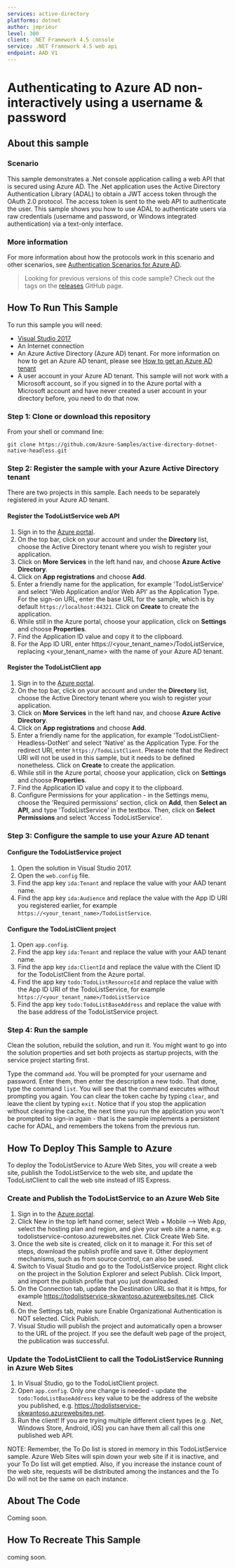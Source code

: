 ```yaml
---
services: active-directory
platforms: dotnet
author: jmprieur
level: 300
client: .NET Framework 4.5 console 
service: .NET Framework 4.5 web api
endpoint: AAD V1
---
```

# Authenticating to Azure AD non-interactively using a username & password
## About this sample
### Scenario
This sample demonstrates a .Net console application calling a web API that is secured using Azure AD. The .Net application uses the Active Directory Authentication Library (ADAL) to obtain a JWT access token through the OAuth 2.0 protocol. The access token is sent to the web API to authenticate the user. This sample shows you how to use ADAL to authenticate users via raw credentials (username and password, or Windows integrated authentication) via a text-only interface.

### More information
For more information about how the protocols work in this scenario and other scenarios, see [Authentication Scenarios for Azure AD](https://azure.microsoft.com/documentation/articles/active-directory-authentication-scenarios/).

> Looking for previous versions of this code sample? Check out the tags on the [releases](../../releases) GitHub page.

## How To Run This Sample

To run this sample you will need:
- [Visual Studio 2017](https://aka.ms/vsdownload)
- An Internet connection
- An Azure Active Directory (Azure AD) tenant. For more information on how to get an Azure AD tenant, please see [How to get an Azure AD tenant](https://azure.microsoft.com/en-us/documentation/articles/active-directory-howto-tenant/) 
- A user account in your Azure AD tenant. This sample will not work with a Microsoft account, so if you signed in to the Azure portal with a Microsoft account and have never created a user account in your directory before, you need to do that now.

### Step 1:  Clone or download this repository

From your shell or command line:

`git clone https://github.com/Azure-Samples/active-directory-dotnet-native-headless.git`

### Step 2:  Register the sample with your Azure Active Directory tenant

There are two projects in this sample.  Each needs to be separately registered in your Azure AD tenant.

#### Register the TodoListService web API

1. Sign in to the [Azure portal](https://portal.azure.com).
2. On the top bar, click on your account and under the **Directory** list, choose the Active Directory tenant where you wish to register your application.
3. Click on **More Services** in the left hand nav, and choose **Azure Active Directory**.
4. Click on **App registrations** and choose **Add**.
5. Enter a friendly name for the application, for example 'TodoListService' and select 'Web Application and/or Web API' as the Application Type. For the sign-on URL, enter the base URL for the sample, which is by default `https://localhost:44321`. Click on **Create** to create the application.
6. While still in the Azure portal, choose your application, click on **Settings** and choose **Properties**.
7. Find the Application ID value and copy it to the clipboard.
8. For the App ID URI, enter https://\<your_tenant_name\>/TodoListService, replacing \<your_tenant_name\> with the name of your Azure AD tenant. 

#### Register the TodoListClient app

1. Sign in to the [Azure portal](https://portal.azure.com).
2. On the top bar, click on your account and under the **Directory** list, choose the Active Directory tenant where you wish to register your application.
3. Click on **More Services** in the left hand nav, and choose **Azure Active Directory**.
4. Click on **App registrations** and choose **Add**.
5. Enter a friendly name for the application, for example 'TodoListClient-Headless-DotNet' and select 'Native' as the Application Type. For the redirect URI, enter `https://TodoListClient`. Please note that the Redirect URI will not be used in this sample, but it needs to be defined nonetheless. Click on **Create** to create the application.
6. While still in the Azure portal, choose your application, click on **Settings** and choose **Properties**.
7. Find the Application ID value and copy it to the clipboard.
8. Configure Permissions for your application - in the Settings menu, choose the 'Required permissions' section, click on **Add**, then **Select an API**, and type 'TodoListService' in the textbox. Then, click on  **Select Permissions** and select 'Access TodoListService'.


### Step 3:  Configure the sample to use your Azure AD tenant

#### Configure the TodoListService project

1. Open the solution in Visual Studio 2017.
2. Open the `web.config` file.
3. Find the app key `ida:Tenant` and replace the value with your AAD tenant name.
4. Find the app key `ida:Audience` and replace the value with the App ID URI you registered earlier, for example `https://<your_tenant_name>/TodoListService`.

#### Configure the TodoListClient project

1. Open `app.config`.
2. Find the app key `ida:Tenant` and replace the value with your AAD tenant name.
3. Find the app key `ida:ClientId` and replace the value with the Client ID for the TodoListClient from the Azure portal.
4. Find the app key `todo:TodoListResourceId` and replace the value with the  App ID URI of the TodoListService, for example `https://<your_tenant_name>/TodoListService`
5. Find the app key `todo:TodoListBaseAddress` and replace the value with the base address of the TodoListService project.

### Step 4:  Run the sample

Clean the solution, rebuild the solution, and run it.  You might want to go into the solution properties and set both projects as startup projects, with the service project starting first.

Type the command `add`. You will be prompted for your username and password. Enter them, then enter the description a new todo. That done, type the command `list`. You will see that the command executes without prompting you again. You can clear the token cache by typing `clear`, and leave the client by typing `exit`.
Notice that if you stop the application without clearing the cache, the next time you run the application you won't be prompted to sign-in again - that is the sample implements a persistent cache for ADAL, and remembers the tokens from the previous run.

## How To Deploy This Sample to Azure

To deploy the TodoListService to Azure Web Sites, you will create a web site, publish the TodoListService to the web site, and update the TodoListClient to call the web site instead of IIS Express.

### Create and Publish the TodoListService to an Azure Web Site

1. Sign in to the [Azure portal](https://portal.azure.com).
2. Click New in the top left hand corner, select Web + Mobile --> Web App, select the hosting plan and region, and give your web site a name, e.g. todolistservice-contoso.azurewebsites.net.  Click Create Web Site.
3. Once the web site is created, click on it to manage it.  For this set of steps, download the publish profile and save it.  Other deployment mechanisms, such as from source control, can also be used.
4. Switch to Visual Studio and go to the TodoListService project.  Right click on the project in the Solution Explorer and select Publish.  Click Import, and import the publish profile that you just downloaded.
5. On the Connection tab, update the Destination URL so that it is https, for example https://todolistservice-skwantoso.azurewebsites.net.  Click Next.
6. On the Settings tab, make sure Enable Organizational Authentication is NOT selected.  Click Publish.
7. Visual Studio will publish the project and automatically open a browser to the URL of the project.  If you see the default web page of the project, the publication was successful.

### Update the TodoListClient to call the TodoListService Running in Azure Web Sites

1. In Visual Studio, go to the TodoListClient project.
2. Open `app.config`.  Only one change is needed - update the `todo:TodoListBaseAddress` key value to be the address of the website you published, e.g. https://todolistservice-skwantoso.azurewebsites.net.
3. Run the client!  If you are trying multiple different client types (e.g. .Net, Windows Store, Android, iOS) you can have them all call this one published web API.

NOTE:  Remember, the To Do list is stored in memory in this TodoListService sample.  Azure Web Sites will spin down your web site if it is inactive, and your To Do list will get emptied.  Also, if you increase the instance count of the web site, requests will be distributed among the instances and the To Do will not be the same on each instance.

## About The Code

Coming soon.

## How To Recreate This Sample

coming soon.
